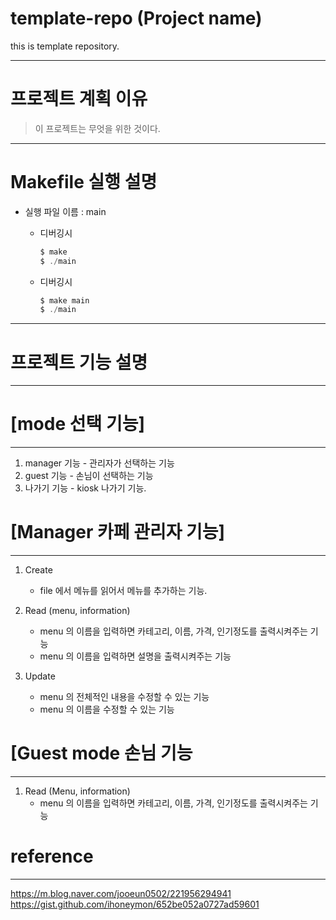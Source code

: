 # template-repo (Project name)
this is template repository.

-----------------------------------
# 프로젝트 계획 이유
> 이 프로젝트는 무엇을 위한 것이다.

-----------------------------------
# Makefile 실행 설명
+ 실행 파일 이름 : main
  + 디버깅시
    ``` C
    $ make
    $ ./main
    ```
    
  + 디버깅시
    ``` C
    $ make main
    $ ./main
    ```
-------------------------------------
# 프로젝트 기능 설명
------------------------------------
# [mode 선택 기능]
-------------------------------------
1. manager 기능 - 관리자가 선택하는 기능
2. guest 기능 - 손님이 선택하는 기능
3. 나가기 기능 - kiosk 나가기 기능.

# [Manager 카페 관리자 기능]
-------------------------------------
1. Create
    + file 에서 메뉴를 읽어서 메뉴를 추가하는 기능.

2. Read (menu, information)
    + menu 의 이름을 입력하면 카테고리, 이름, 가격, 인기정도를 출력시켜주는 기능
    + menu 의 이름을 입력하면 설명을 출력시켜주는 기능

3. Update
    + menu 의 전체적인 내용을 수정할 수 있는 기능
    + menu 의 이름을 수정할 수 있는 기능

# [Guest mode 손님 기능
----------------------------------------
1. Read (Menu, information)
    + menu 의 이름을 입력하면 카테고리, 이름, 가격, 인기정도를 출력시켜주는 기능

# reference
-------------------------------------------
https://m.blog.naver.com/jooeun0502/221956294941
https://gist.github.com/ihoneymon/652be052a0727ad59601

